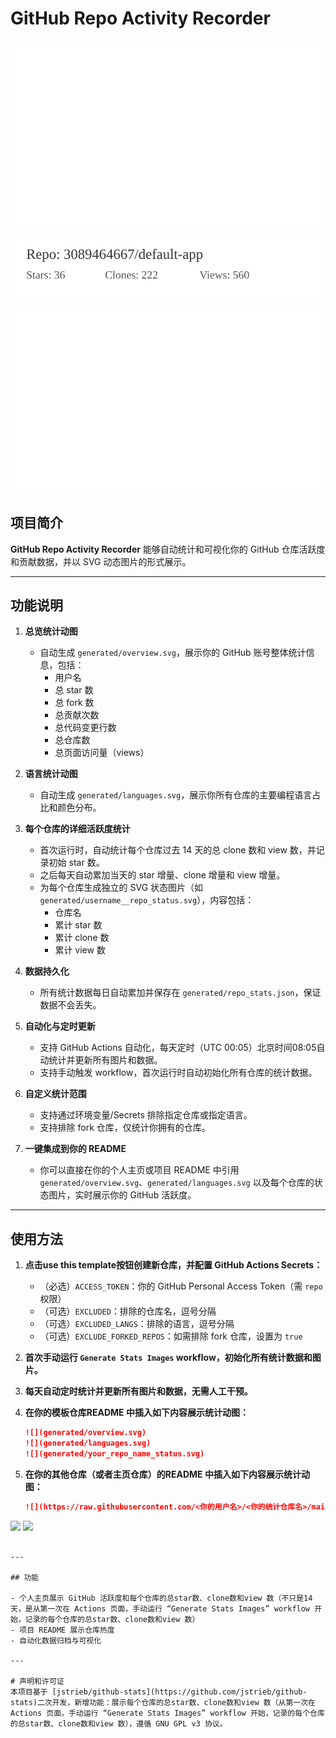 # GitHub Repo Activity Recorder

![Animation](generated/overview.svg)

![Animation](generated/3089464667__default-app_status.svg)

![Animation](generated/languages.svg)

## 项目简介
 
**GitHub Repo Activity Recorder** 能够自动统计和可视化你的 GitHub 仓库活跃度和贡献数据，并以 SVG 动态图片的形式展示。

---

## 功能说明

1. **总览统计动图**
   - 自动生成 `generated/overview.svg`，展示你的 GitHub 账号整体统计信息，包括：
     - 用户名
     - 总 star 数
     - 总 fork 数
     - 总贡献次数
     - 总代码变更行数
     - 总仓库数
     - 总页面访问量（views）

2. **语言统计动图**
   - 自动生成 `generated/languages.svg`，展示你所有仓库的主要编程语言占比和颜色分布。

3. **每个仓库的详细活跃度统计**
   - 首次运行时，自动统计每个仓库过去 14 天的总 clone 数和 view 数，并记录初始 star 数。
   - 之后每天自动累加当天的 star 增量、clone 增量和 view 增量。
   - 为每个仓库生成独立的 SVG 状态图片（如 `generated/username__repo_status.svg`），内容包括：
     - 仓库名
     - 累计 star 数
     - 累计 clone 数
     - 累计 view 数

4. **数据持久化**
   - 所有统计数据每日自动累加并保存在 `generated/repo_stats.json`，保证数据不会丢失。

5. **自动化与定时更新**
   - 支持 GitHub Actions 自动化，每天定时（UTC 00:05）北京时间08:05自动统计并更新所有图片和数据。
   - 支持手动触发 workflow，首次运行时自动初始化所有仓库的统计数据。

6. **自定义统计范围**
   - 支持通过环境变量/Secrets 排除指定仓库或指定语言。
   - 支持排除 fork 仓库，仅统计你拥有的仓库。

7. **一键集成到你的 README**
   - 你可以直接在你的个人主页或项目 README 中引用 `generated/overview.svg`、`generated/languages.svg` 以及每个仓库的状态图片，实时展示你的 GitHub 活跃度。

---

## 使用方法

1. **点击use this template按钮创建新仓库，并配置 GitHub Actions Secrets：**
   - （必选）`ACCESS_TOKEN`：你的 GitHub Personal Access Token（需 `repo` 权限）
   - （可选）`EXCLUDED`：排除的仓库名，逗号分隔
   - （可选）`EXCLUDED_LANGS`：排除的语言，逗号分隔
   - （可选）`EXCLUDE_FORKED_REPOS`：如需排除 fork 仓库，设置为 `true`

2. **首次手动运行 `Generate Stats Images` workflow，初始化所有统计数据和图片。**

3. **每天自动定时统计并更新所有图片和数据，无需人工干预。**

4. **在你的模板仓库README 中插入如下内容展示统计动图：**
   ```markdown
   ![](generated/overview.svg)
   ![](generated/languages.svg)
   ![](generated/your_repo_name_status.svg)
   ```
5. **在你的其他仓库（或者主页仓库）的README 中插入如下内容展示统计动图：**
   ```markdown
   ![](https://raw.githubusercontent.com/<你的用户名>/<你的统计仓库名>/main/generated/overview.svg)
![](https://raw.githubusercontent.com/<你的用户名>/<你的统计仓库名>/main/generated/languages.svg)
![](https://raw.githubusercontent.com/<你的用户名>/<你的统计仓库名>/main/generated/<repo>_status.svg)
   ```

---

## 功能

- 个人主页展示 GitHub 活跃度和每个仓库的总star数、clone数和view 数（不只是14天，是从第一次在 Actions 页面，手动运行 “Generate Stats Images” workflow 开始，记录的每个仓库的总star数、clone数和view 数）
- 项目 README 展示仓库热度
- 自动化数据归档与可视化

---

# 声明和许可证
本项目基于 [jstrieb/github-stats](https://github.com/jstrieb/github-stats)二次开发，新增功能：展示每个仓库的总star数、clone数和view 数（从第一次在 Actions 页面，手动运行 “Generate Stats Images” workflow 开始，记录的每个仓库的总star数、clone数和view 数），遵循 GNU GPL v3 协议。